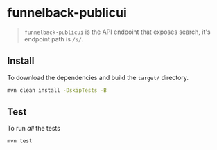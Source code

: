 # funnelback-publicui

> `funnelback-publicui` is the API endpoint that exposes search, it's endpoint path is `/s/`.

## Install

To download the dependencies and build the `target/` directory.

```bash
mvn clean install -DskipTests -B
```

## Test

To run _all_ the tests

```bash
mvn test
```
